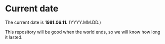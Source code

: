 # Current date

The current date is **1981.06.11.** (YYYY.MM.DD.)

This repository will be good when the world ends, so we will know how long it lasted.
